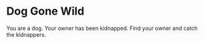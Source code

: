 # Dog Gone Wild

You are a dog. Your owner has been kidnapped. Find your owner and catch the kidnappers.
